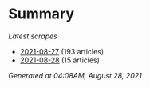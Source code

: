 # Summary
*Latest scrapes*
* [2021-08-27](https://github.com/nuuuwan/news_lk/blob/data/news_lk.2021-08-27.json) (193 articles)
* [2021-08-28](https://github.com/nuuuwan/news_lk/blob/data/news_lk.2021-08-28.json) (15 articles)

*Generated at 04:08AM, August 28, 2021*